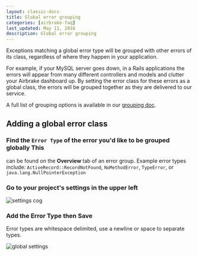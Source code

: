 ```yaml
---
layout: classic-docs
title: Global error grouping
categories: [airbrake-faq]
last_updated: May 11, 2016
description: Global error grouping
---
```


Exceptions matching a global error type will be grouped with other errors of its
class, regardless of where they happen in your application.

For example, if your MySQL server goes down, in a Rails applications the errors
will appear from many different controllers and models and clutter your Airbrake
dashboard up.  By setting the error class for these errors as a global class,
the errors will be grouped together as they are delivered to our service.

A full list of grouping options is available in our [grouping
doc](/docs/airbrake-kb/configuring-error-grouping-settings).

## Adding a global error class

### Find the `Error Type` of the error you'd like to be grouped globally This
can be found on the **Overview** tab of an error group.  Example error types
include: `ActiveRecord::RecordNotFound`, `NoMethodError`, `TypeError`, or
`java.lang.NullPointerException`

### Go to your project's settings in the upper left

![settings cog](/docs/assets/img/docs/airbrake/settings_cog.png)

### Add the Error Type then **Save**
Error types are whitespace delimited, use a newline or space to separate types.

![global settings](/docs/assets/img/docs/airbrake/global_grouping.png)
